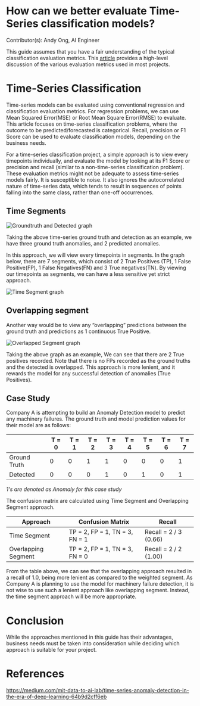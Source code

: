 # How can we better evaluate Time-Series classification models?

Contributor(s): Andy Ong, AI Engineer


This guide assumes that you have a fair understanding of the typical classification evaluation metrics. This [article](eval-metrics.md) provides a high-level discussion of the various evaluation metrics used in most projects.

# Time-Series Classification


Time-series models can be evaluated using conventional regression and classification evaluation metrics. For regression problems, we can use Mean Squared Error(MSE) or Root Mean Square Error(RMSE) to evaluate. This article focuses on time-series classification problems, where the outcome to be predicted/forecasted is categorical. Recall, precision or F1 Score can be used to evaluate classification models, depending on the business needs. 

For a time-series classification project, a simple approach is to view every timepoints individually, and evaluate the model by looking at its F1 Score or precision and recall (similar to a non-time-series classification problem). These evaluation metrics might not be adequate to assess time-series models fairly. It is susceptible to noise. It also ignores the autocorrelated nature of time-series data, which tends to result in sequences of points falling into the same class, rather than one-off occurrences.

## Time Segments

![Groundtruth and Detected graph](../assets/images/diagrams/groundtruth-and-detected.png)

Taking the above time-series ground truth and detection as an example, we have three ground truth anomalies, and 2 predicted anomalies.

In this approach, we will view every timepoints in segments. In the graph below, there are 7 segments, which consist of 2 True Positives (TP), 1 False Positive(FP), 1 False Negatives(FN) and 3 True negatives(TN). By viewing our timepoints as segments, we can have a less sensitive yet strict approach.

![Time Segment graph](../assets/images/diagrams/time-segmented-graph.png)
    
## Overlapping segment

Another way would be to view any “overlapping” predictions between the ground truth and predictions as 1 continuous True Positive.

![Overlapped Segment graph](../assets/images/diagrams/overlapped-segment-graph.png)

Taking the above graph as an example, We can see that there are 2 True positives recorded. Note that there is no FPs recorded as the ground truths and the detected is overlapped. This approach is more lenient, and it rewards the model for any successful detection of anomalies (True Positives).

## Case Study

Company A is attempting to build an Anomaly Detection model to predict any machinery failures. The ground truth and model prediction values for their model are as follows:

|              | T = 0 | T = 1 | T = 2 | T = 3 | T = 4 | T = 5 | T = 6 | T = 7 |
|--------------|------ |------ |------ |------ |------ |------ |------ |------ |
| Ground Truth |   0   |   0   |   1   |   1   |   0   |   0   |   0   |   1   | 
| Detected     |   0   |   0   |   0   |   1   |   0   |   1   |   0   |   1   |
*1's are denoted as Anomaly for this case study*

The confusion matrix are calculated using Time Segment and Overlapping Segment approach.

| Approach     | Confusion Matrix                      | Recall                |
|--------------|---------------------------------------|---------------------- |
| Time Segment | TP = 2, FP = 1, TN = 3, FN = 1        | Recall = 2 / 3 (0.66) |
| Overlapping Segment | TP = 2, FP = 1, TN = 3, FN = 0 | Recall = 2 / 2 (1.00) |

From the table above, we can see that the overlapping approach resulted in a recall of 1.0, being more lenient as compared to the weighted segment. As Company A is planning to use the model for machinery failure detection, it is not wise to use such a lenient approach like overlapping segment. Instead, the time segment approach will be more appropriate.

# Conclusion

While the approaches mentioned in this guide has their advantages, business needs must be taken into consideration while deciding which approach is suitable for your project. 

# References

https://medium.com/mit-data-to-ai-lab/time-series-anomaly-detection-in-the-era-of-deep-learning-64b9d2cff6eb